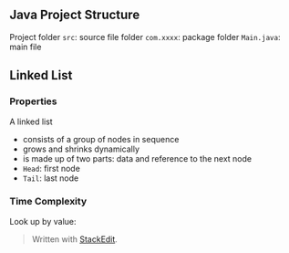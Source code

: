 
## Java Project Structure

Project folder
`src`: source file folder
`com.xxxx`: package folder
`Main.java`: main file


## Linked List

### Properties

A linked list

- consists of a group of nodes in sequence
 - grows and shrinks dynamically
 - is made up of two parts: data and reference to the next node
 - `Head`: first node
 - `Tail`: last node
 
 ### Time Complexity

Look up by value: 


> Written with [StackEdit](https://stackedit.io/).
<!--stackedit_data:
eyJoaXN0b3J5IjpbLTE5MTQ3Mzg2OTYsLTIwNDk5NzgyODddfQ
==
-->